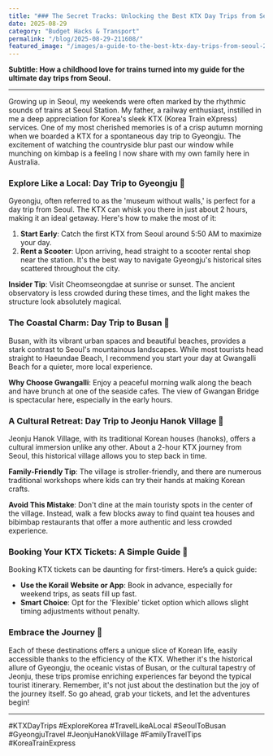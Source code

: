 ```yaml
---
title: "### The Secret Tracks: Unlocking the Best KTX Day Trips from Seoul 🚄"
date: 2025-08-29
category: "Budget Hacks & Transport"
permalink: "/blog/2025-08-29-211608/"
featured_image: "/images/a-guide-to-the-best-ktx-day-trips-from-seoul-211605.jpg"
---
```


**Subtitle: How a childhood love for trains turned into my guide for the ultimate day trips from Seoul.**

---

Growing up in Seoul, my weekends were often marked by the rhythmic sounds of trains at Seoul Station. My father, a railway enthusiast, instilled in me a deep appreciation for Korea's sleek KTX (Korea Train eXpress) services. One of my most cherished memories is of a crisp autumn morning when we boarded a KTX for a spontaneous day trip to Gyeongju. The excitement of watching the countryside blur past our window while munching on kimbap is a feeling I now share with my own family here in Australia.

### Explore Like a Local: Day Trip to Gyeongju 🌺

Gyeongju, often referred to as the 'museum without walls,' is perfect for a day trip from Seoul. The KTX can whisk you there in just about 2 hours, making it an ideal getaway. Here's how to make the most of it:

1. **Start Early**: Catch the first KTX from Seoul around 5:50 AM to maximize your day. 
2. **Rent a Scooter**: Upon arriving, head straight to a scooter rental shop near the station. It's the best way to navigate Gyeongju's historical sites scattered throughout the city.

**Insider Tip**: Visit Cheomseongdae at sunrise or sunset. The ancient observatory is less crowded during these times, and the light makes the structure look absolutely magical.

### The Coastal Charm: Day Trip to Busan 🌊

Busan, with its vibrant urban spaces and beautiful beaches, provides a stark contrast to Seoul's mountainous landscapes. While most tourists head straight to Haeundae Beach, I recommend you start your day at Gwangalli Beach for a quieter, more local experience.

**Why Choose Gwangalli**: Enjoy a peaceful morning walk along the beach and have brunch at one of the seaside cafes. The view of Gwangan Bridge is spectacular here, especially in the early hours.

### A Cultural Retreat: Day Trip to Jeonju Hanok Village 🏡

Jeonju Hanok Village, with its traditional Korean houses (hanoks), offers a cultural immersion unlike any other. About a 2-hour KTX journey from Seoul, this historical village allows you to step back in time.

**Family-Friendly Tip**: The village is stroller-friendly, and there are numerous traditional workshops where kids can try their hands at making Korean crafts.

**Avoid This Mistake**: Don't dine at the main touristy spots in the center of the village. Instead, walk a few blocks away to find quaint tea houses and bibimbap restaurants that offer a more authentic and less crowded experience.

### Booking Your KTX Tickets: A Simple Guide 🎫

Booking KTX tickets can be daunting for first-timers. Here’s a quick guide:

- **Use the Korail Website or App**: Book in advance, especially for weekend trips, as seats fill up fast.
- **Smart Choice**: Opt for the 'Flexible' ticket option which allows slight timing adjustments without penalty.

### Embrace the Journey 🌟

Each of these destinations offers a unique slice of Korean life, easily accessible thanks to the efficiency of the KTX. Whether it's the historical allure of Gyeongju, the oceanic vistas of Busan, or the cultural tapestry of Jeonju, these trips promise enriching experiences far beyond the typical tourist itinerary. Remember, it's not just about the destination but the joy of the journey itself. So go ahead, grab your tickets, and let the adventures begin!

---

#KTXDayTrips #ExploreKorea #TravelLikeALocal #SeoulToBusan #GyeongjuTravel #JeonjuHanokVillage #FamilyTravelTips #KoreaTrainExpress